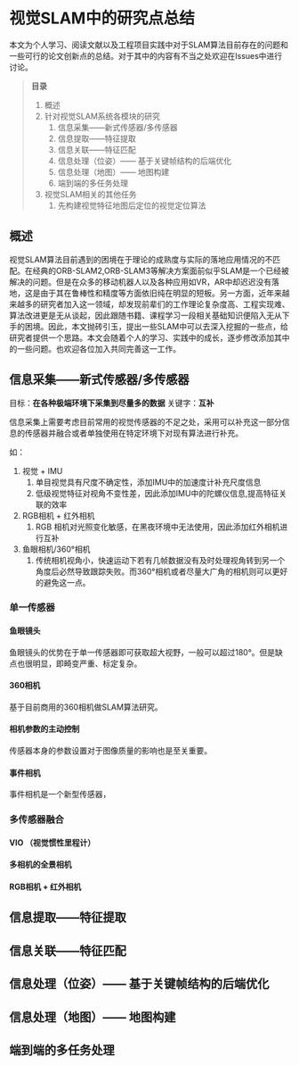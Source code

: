 # 视觉SLAM中的研究点总结


本文为个人学习、阅读文献以及工程项目实践中对于SLAM算法目前存在的问题和一些可行的论文创新点的总结。对于其中的内容有不当之处欢迎在Issues中进行讨论。

> **目录**
> 1. 概述
> 2. 针对视觉SLAM系统各模块的研究
>     1. 信息采集——新式传感器/多传感器
>     2. 信息提取——特征提取
>     3. 信息关联——特征匹配
>     4. 信息处理（位姿）—— 基于关键帧结构的后端优化
>     5. 信息处理（地图）—— 地图构建
>     6. 端到端的多任务处理
> 3. 视觉SLAM相关的其他任务
>     1. 先构建视觉特征地图后定位的视觉定位算法

## 概述

视觉SLAM算法目前遇到的困境在于理论的成熟度与实际的落地应用情况的不匹配。在经典的ORB-SLAM2,ORB-SLAM3等解决方案面前似乎SLAM是一个已经被解决的问题。但是在众多的移动机器人以及各种应用如VR，AR中却迟迟没有落地，这是由于其在鲁棒性和精度等方面依旧纯在明显的短板。另一方面，近年来越来越多的研究者加入这一领域，却发现前辈们的工作理论复杂度高、工程实现难、算法改进更是无从谈起，因此跟随书籍、课程学习一段相关基础知识便陷入无从下手的困境。因此，本文抛砖引玉，提出一些SLAM中可以去深入挖掘的一些点，给研究者提供一个思路。本文会随着个人的学习、实践中的成长，逐步修改添加其中的一些问题。也欢迎各位加入共同完善这一工作。

## 信息采集——新式传感器/多传感器

目标：**在各种极端环境下采集到尽量多的数据**
关键字：**互补**

信息采集上需要考虑目前常用的视觉传感器的不足之处，采用可以补充这一部分信息的传感器并融合或者单独使用在特定环境下对现有算法进行补充。

如：
1. 视觉 + IMU
    1. 单目视觉具有尺度不确定性，添加IMU中的加速度计补充尺度信息
    2. 低级视觉特征对视角不变性差，因此添加IMU中的陀螺仪信息,提高特征关联的效率
2. RGB相机 + 红外相机
    1. RGB 相机对光照变化敏感，在黑夜环境中无法使用，因此添加红外相机进行互补
3. 鱼眼相机/360°相机
    1. 传统相机视角小，快速运动下若有几帧数据没有及时处理视角转到另一个角度后必然导致跟踪失败。而360°相机或者尽量大广角的相机则可以更好的避免这一点。

### 单一传感器

#### 鱼眼镜头
鱼眼镜头的优势在于单一传感器即可获取超大视野，一般可以超过180°。但是缺点也很明显，即畸变严重、标定复杂。

#### 360相机
基于目前商用的360相机做SLAM算法研究。

#### 相机参数的主动控制
传感器本身的参数设置对于图像质量的影响也是至关重要。


#### 事件相机
事件相机是一个新型传感器，

### 多传感器融合

#### VIO （视觉惯性里程计）

#### 多相机的全景相机

#### RGB相机 + 红外相机


## 信息提取——特征提取

## 信息关联——特征匹配

## 信息处理（位姿）—— 基于关键帧结构的后端优化

## 信息处理（地图）—— 地图构建

## 端到端的多任务处理

